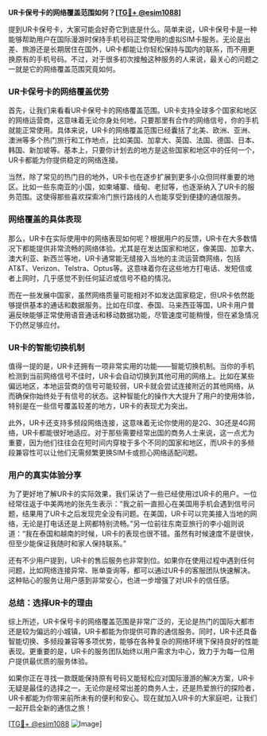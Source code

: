 **UR卡保号卡的网络覆盖范围如何？[[TG💪+ @esim1088](https://t.me/s/esim1088)]**

提到UR卡保号卡，大家可能会好奇它到底是什么。简单来说，UR卡保号卡是一种能够帮助用户在国际漫游时保持手机号码正常使用的虚拟SIM卡服务。无论是出差、旅游还是长期居住在国外，UR卡都能让你轻松保持与国内的联系，而不用更换原有的手机号码。不过，对于很多初次接触这种服务的人来说，最关心的问题之一就是它的网络覆盖范围究竟如何。

### **UR卡保号卡的网络覆盖优势**

首先，让我们来看看UR卡保号卡的网络覆盖范围。UR卡支持全球多个国家和地区的网络运营商，这意味着无论你身处何地，只要那里有合作的网络信号，你的手机就能正常使用。具体来说，UR卡的网络覆盖范围已经囊括了北美、欧洲、亚洲、澳洲等多个热门旅行和工作地点，比如美国、加拿大、英国、法国、德国、日本、韩国、新加坡等。基本上，只要你计划去的地方是这些国家和地区中的任何一个，UR卡都能为你提供稳定的网络连接。

当然，除了常见的热门目的地外，UR卡也在逐步扩展到更多小众但同样重要的地区。比如一些东南亚的小国，如柬埔寨、缅甸、老挝等，也逐渐纳入了UR卡的服务范围。这使得那些喜欢探索冷门旅行路线的人也能享受到便捷的通信服务。

### **网络覆盖的具体表现**

那么，UR卡在实际使用中的网络表现如何呢？根据用户的反馈，UR卡在大多数情况下都能提供非常流畅的网络体验。尤其是在发达国家和地区，像美国、加拿大、澳大利亚、新西兰等地，UR卡通常能无缝接入当地的主流运营商网络，包括AT&T、Verizon、Telstra、Optus等。这意味着你在这些地方打电话、发短信或者上网时，几乎感觉不到任何延迟或信号不稳的情况。

而在一些发展中国家，虽然网络质量可能相对不如发达国家稳定，但UR卡依然能够提供基本的通话和数据服务。比如在印度、泰国、马来西亚等国，UR卡用户普遍反映能够正常使用语音通话和移动数据功能，尽管速度可能稍慢，但在紧急情况下仍然足够应付。

### **UR卡的智能切换机制**

值得一提的是，UR卡还拥有一项非常实用的功能——智能切换机制。当你的手机检测到当前网络信号不佳时，UR卡会自动切换到其他可用的网络上。比如在某些偏远地区，本地运营商的信号可能较弱，UR卡就会尝试连接附近的其他网络，从而确保你始终处于有信号的状态。这种智能化的操作大大提升了用户的使用体验，特别是在一些信号覆盖较差的地方，UR卡的表现尤为突出。

此外，UR卡还支持多频段网络连接，这意味着无论你使用的是2G、3G还是4G网络，UR卡都能很好地适应。对于那些需要经常出国的商务人士来说，这一点尤为重要，因为他们往往会在短时间内穿梭于多个不同的国家和地区，而UR卡的多频段兼容性可以让他们无需频繁更换SIM卡或担心网络适配问题。

### **用户的真实体验分享**

为了更好地了解UR卡的实际效果，我们采访了一些已经使用过UR卡的用户。一位经常往返于中美两地的张先生表示：“我之前一直担心在美国用手机会遇到信号问题，结果用了UR卡之后发现完全没有问题。在美国，UR卡可以完美接入当地的网络，无论是打电话还是上网都特别流畅。”另一位前往东南亚旅行的李小姐则说道：“我在泰国和越南的时候，UR卡的表现也很不错。虽然有时候速度不是很快，但至少能保证我随时和家人保持联系。”

还有不少用户提到，UR卡的售后服务也非常到位。如果你在使用过程中遇到任何问题，比如网络连接异常、账单查询等，都可以通过UR卡的客服团队快速解决。这种贴心的服务让用户感到非常安心，也进一步增强了对UR卡的信任感。

### **总结：选择UR卡的理由**

综上所述，UR卡保号卡的网络覆盖范围是非常广泛的，无论是热门的国际大都市还是较为偏远的小城镇，UR卡都能为你提供可靠的通信服务。同时，UR卡还具备智能切换、多频段兼容等多项优势，能够在各种复杂的网络环境下保持良好的性能表现。更重要的是，UR卡的服务团队始终以用户需求为中心，致力于为每一位用户提供最优质的服务体验。

如果你正在寻找一款既能保持原有号码又能轻松应对国际漫游的解决方案，UR卡无疑是最佳的选择之一。无论你是经常出差的商务人士，还是热爱旅行的探险者，UR卡都能为你带来前所未有的便利和安心。现在就加入UR卡的大家庭吧，让我们一起开启全新的通信之旅！

[[TG💪+ @esim1088](https://t.me/s/esim1088) ![Image](https://i.postimg.cc/4NQfJmqS/Snipaste-2025-05-13-00-14-12.png)]